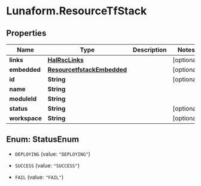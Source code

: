 # Lunaform.ResourceTfStack

## Properties
Name | Type | Description | Notes
------------ | ------------- | ------------- | -------------
**links** | [**HalRscLinks**](HalRscLinks.md) |  | [optional] 
**embedded** | [**ResourcetfstackEmbedded**](ResourcetfstackEmbedded.md) |  | [optional] 
**id** | **String** |  | [optional] 
**name** | **String** |  | 
**moduleId** | **String** |  | 
**status** | **String** |  | [optional] 
**workspace** | **String** |  | [optional] 


<a name="StatusEnum"></a>
## Enum: StatusEnum


* `DEPLOYING` (value: `"DEPLOYING"`)

* `SUCCESS` (value: `"SUCCESS"`)

* `FAIL` (value: `"FAIL"`)





